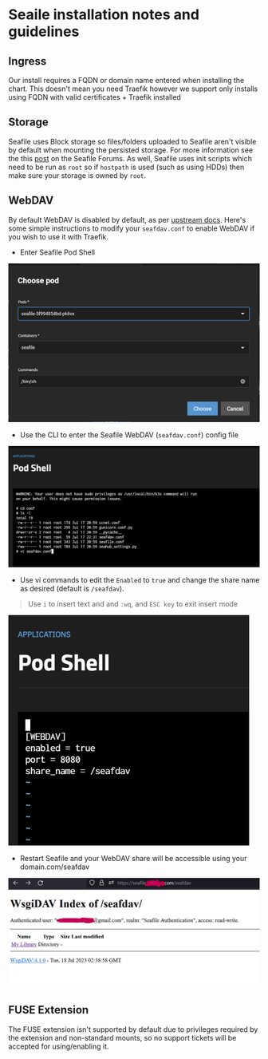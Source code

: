 # Seaile installation notes and guidelines

## Ingress

Our install requires a FQDN or domain name entered when installing the chart. This doesn't mean you need Traefik however we support only installs using FQDN with valid certificates + Traefik installed

## Storage

Seafile uses Block storage so files/folders uploaded to Seafile aren't visible by default when mounting the persisted storage. For more information see the this [post](https://forum.seafile.com/t/maintain-file-name-after-upload/11190/3) on the Seafile Forums. As well, Seafile uses init scripts which need to be run as `root` so if `hostpath` is used (such as using HDDs) then make sure your storage is owned by `root`.

## WebDAV

By default WebDAV is disabled by default, as per [upstream docs](https://manual.seafile.com/extension/webdav/). Here's some simple instructions to modify your `seafdav.conf` to enable WebDAV if you wish to use it with Traefik.

- Enter Seafile Pod Shell

![SeafilePod](img/SeafilePod.png)

- Use the CLI to enter the Seafile WebDAV (`seafdav.conf`) config file

![SeafileShell](img/SeafileShell.png)

- Use vi commands to edit the `Enabled` to `true` and change the share name as desired (default is `/seafdav`).

> Use `i` to insert text and and `:wq`, and `ESC key` to exit insert mode

![SeafileWebDAVConf](img/SeafileSeafdavConf.png)

- Restart Seafile and your WebDAV share will be accessible using your domain.com/seafdav

![SeafileWebDAV](img/SeafileWebDAV.png)

## FUSE Extension

The FUSE extension isn't supported by default due to privileges required by the extension and non-standard mounts, so no support tickets will be accepted for using/enabling it.
